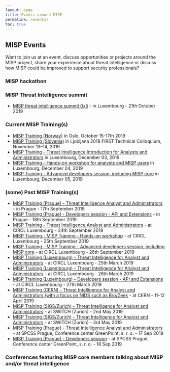 ```yaml
---
layout: page
title: Events around MISP
permalink: /events/
toc: true
---
```


## MISP Events

Want to join us at an event, discuss opportunities or projects around the MISP project, share your experience about threat intelligence or discuss how MISP could be improved to support security professionals?

### MISP hackathon

### MISP Threat Intelligence summit

- [MISP threat intelligence summit 0x5](https://en.xing-events.com/DZXFMJG) - in Luxembourg - 21th October 2019

### Current MISP Training(s)

- [MISP Training (Norway)](https://www.first.org/events/colloquia/oslo2019/) in Oslo, October 15-17th 2019
- [MISP Training (Slovenia)](https://www.first.org/events/colloquia/ljubljana2019/program) in Ljubljana 2019 FIRST Technical Colloquium, November 13–14, 2019
- [MISP Training - Threat Intelligence Introduction for Analysts and Administrators](https://en.xing-events.com/AOMYCCV.html) in Luxembourg, December 03, 2019
- [MISP Training - Hands-on workshop for analysts and MISP users](https://en.xing-events.com/JSUSQIV.html) in Luxembourg, December 04, 2019
- [MISP Training - Advanced developers session, including MISP core](https://en.xing-events.com/WBFKUVK.html) in Luxembourg, December 05, 2019

### (some) Past MISP Training(s)

- [MISP Training (Prague) - Threat Intelligence Analyst and Administrators](https://en.xing-events.com/XDMSLUO) - in Prague - 17th September 2019
- [MISP Training (Prague) - Developers session - API and Extensions](https://en.xing-events.com/ULBAHVN) - in Prague - 18th September 2019
- [MISP Training - Threat Intelligence Analyst and Administrators](https://en.xing-events.com/EJKDRZP) - at CIRCL Luxembourg - 24th September 2019
- [MISP Training - MISP Training - Hands-on workshop](https://en.xing-events.com/UEXXGRO) - at CIRCL Luxembourg - 25th September 2019
- [MISP Training - MISP Training - Advanced developers session, including MISP core](https://en.xing-events.com/CQYGYJQ) - at CIRCL Luxembourg - 26th September 2019
- [MISP Training (Luxembourg) - Threat Intelligence for Analyst and Administrators](https://en.xing-events.com/QPILZTS.html) - at CIRCL Luxembourg - 25th March 2019
- [MISP Training (Luxembourg) - Threat Intelligence for Analyst and Administrators](https://en.xing-events.com/YXNNPWD) - at CIRCL Luxembourg - 26th March 2019
- [MISP Training (Luxembourg) - Developers session - API and Extensions](https://en.xing-events.com/IHSBNTB) - at CIRCL Luxembourg - 27th March 2019
- [MISP Training (CERN) - Threat Intelligence for Analyst and Administrators (with a focus on NIDS such as Bro/Zeek](https://indico.cern.ch/event/787173/) - at CERN - 11-12 April 2019
- [MISP Training (SIGS/Zurich) - Threat Intelligence for Analyst and Administrators](https://www.sig-switzerland.ch/misp_training/) - at SWITCH (Zurich) - 2nd May 2019
- [MISP Training (SIGS/Zurich) - Threat Intelligence for Analyst and Administrators](https://www.sig-switzerland.ch/misp_training/) - at SWITCH (Zurich) - 3rd May 2019
- [MISP Training (Prague) - Threat Intelligence Analyst and Administrators ](https://en.xing-events.com/XDMSLUO.html) - at SPCSS Prague, Conference center GreenPoint, s. r. o.  - 17 Sep 2019
- [MISP Training (Prague) - Developers session](https://en.xing-events.com/ULBAHVN.html) - at SPCSS Prague, Conference center GreenPoint, s. r. o.  - 18 Sep 2019

### Conferences featuring MISP core members talking about MISP and/or threat intelligence


